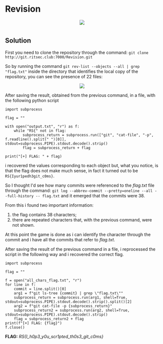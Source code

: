 # Revision
<p align="center">
  <img src=https://i.postimg.cc/tTryXsX4/1.jpg" />
</p>

#
## Solution
First you need to clone the repository through the command:
```git clone http://git.ritsec.club:7000/Revision.git```

So by running the command 
```git rev-list --objects --all | grep "flag.txt"```
inside the directory that identifies the local copy of the repository, you can see the presence of 22 files:
<p align="center">
  <img src=https://i.postimg.cc/Ls8gvZ0H/2.jpg" />
</p>
After saving the result, obtained from the previous command, in a file, with the following python script

```
import subprocess

flag = ""

with open("output.txt", "r") as f:
    while "RS{" not in flag:
        subprocess_return = subprocess.run(["git", "cat-file", "-p", f.readline().split(" ")[0]], stdout=subprocess.PIPE).stdout.decode().strip()
        flag = subprocess_return + flag

print("[+] FLAG: " + flag)
```
i recovered the values corresponding to each object but, what you notice, is that the flag does not make much sense, in fact it turned out to be ``RS{Iyur1pedh3git_c0ms}``.

So I thought I'd see how many commits were referenced to the *flag.txt* file through the command: ``git log --abbrev-commit --pretty=oneline --all --full-history -- flag.txt`` and it emerged that the commits were 38. 

From this i found two important information:

1. the flag contains 38 characters;
2. there are repeated characters that, with the previous command, were not shown.

At this point the game is done as i can identify the character through the commit and i have all the commits that refer to *flag.txt*. 

After saving the result of the previous command in a file, i reprocessed the script in the following way and i recovered the correct flag.
```
import subprocess

flag = ""

f = open("all_chars_flag.txt", "r")
for line in f:
    commit = line.split()[0]
    arg1 = f"git ls-tree {commit} | grep \"flag.txt\""
    subprocess_return = subprocess.run(arg1, shell=True, stdout=subprocess.PIPE).stdout.decode().strip().split()[2]
    arg2 = f"git cat-file -p {subprocess_return}"
    subprocess_return2 = subprocess.run(arg2, shell=True, stdout=subprocess.PIPE).stdout.decode().strip()
    flag = subprocess_return2 + flag
print(f"[+] FLAG: {flag}")
f.close()
```

**FLAG:** *RS{I_h0p3_y0u_scr1pted_th0s3_git_c0ms}*
